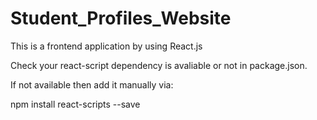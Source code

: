 # Student_Profiles_Website

This is a frontend application by using React.js

Check your react-script dependency is avaliable or not in package.json.

If not available then add it manually via:

npm install react-scripts --save
